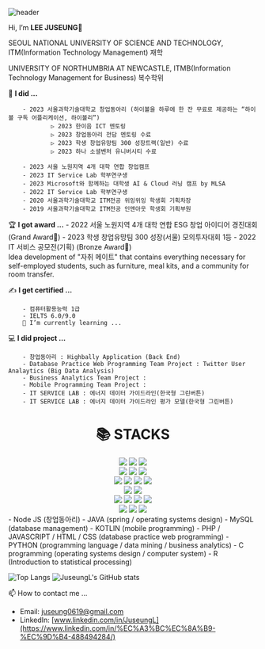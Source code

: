 ![header](https://capsule-render.vercel.app/api?type=wave&color=auto&height=300&section=header&text=LEE%20JUSEUNG&fontSize=90)

Hi, I’m **LEE JUSEUNG👋**

SEOUL NATIONAL UNIVERSITY OF SCIENCE AND TECHNOLOGY, ITM(Information Technology Management) 재학

UNIVERSITY OF NORTHUMBRIA AT NEWCASTLE, ITMB(Information Technology Management for Business) 복수학위


📔 **I did ...**

        - 2023 서울과학기술대학교 창업동아리 (하이볼을 하루에 한 잔 무료로 제공하는 “하이볼 구독 어플리케이션, 하이볼리”)  
                ▷ 2023 한이음 ICT 멘토링 
                ▷ 2023 창업동아리 전담 멘토링 수료  
                ▷ 2023 학생 창업유망팀 300 성장트랙(일반) 수료   
                ▷ 2023 하나 소셜벤처 유니버시티 수료  

        - 2023 서울 노원지역 4개 대학 연합 창업캠프
        - 2023 IT Service Lab 학부연구생
        - 2023 Microsoft와 함께하는 대학생 AI & Cloud 러닝 캠프 by MLSA
        - 2022 IT Service Lab 학부연구생
        - 2020 서울과학기술대학교 ITM전공 위잉위잉 학생회 기획차장
        - 2019 서울과학기술대학교 ITM전공 인앤아웃 학생회 기획부원


🏆 **I got award ...**
        - 2022 서울 노원지역 4개 대학 연합 ESG 창업 아이디어 경진대회 (Grand Award🏅)
        - 2023 학생 창업유망팀 300 성장(서울) 모의투자대회 1등
        - 2022 IT 서비스 공모전(기획) (Bronze Award🥉)  
            Idea development of "자취 메이트" that contains everything necessary for self-employed students, such as furniture, meal kits, and a community for room transfer.
         

    


✍ **I get certified ...**

        - 컴퓨터활용능력 1급
        - IELTS 6.0/9.0
        🌱 I’m currently learning ...


💻 **I did project ...**

        - 창업동아리 : Highbally Application (Back End)
        - Database Practice Web Programming Team Project : Twitter User Analaytics (Big Data Analysis)
        - Business Analytics Team Project :   
        - Mobile Programming Team Project : 
        - IT SERVICE LAB : 에너지 데이터 가이드라인(한국형 그린버튼)
        - IT SERVICE LAB : 에너지 데이터 가이드라인 평가 모델(한국형 그린버튼)    

<div align=center><h1>📚 STACKS</h1></div>

<div align=center> 
  <img src="https://img.shields.io/badge/node.js-339933?style=for-the-badge&logo=Node.js&logoColor=white">
  <img src="https://img.shields.io/badge/express-000000?style=for-the-badge&logo=express&logoColor=white">
  <img src="https://img.shields.io/badge/mysql-4479A1?style=for-the-badge&logo=mysql&logoColor=white">
  <br>

  <img src="https://img.shields.io/badge/spring-6DB33F?style=for-the-badge&logo=spring&logoColor=white"> 
  <img src="https://img.shields.io/badge/java-007396?style=for-the-badge&logo=java&logoColor=white">
  <img src="https://img.shields.io/badge/h2%20database-1C6EA4?style=for-the-badge&logo=h2&logoColor=white">
  <br>
  
  <img src="https://img.shields.io/badge/html5-E34F26?style=for-the-badge&logo=html5&logoColor=white"> 
  <img src="https://img.shields.io/badge/css-1572B6?style=for-the-badge&logo=css3&logoColor=white"> 
  <img src="https://img.shields.io/badge/javascript-F7DF1E?style=for-the-badge&logo=javascript&logoColor=black"> 
  <img src="https://img.shields.io/badge/php-777BB4?style=for-the-badge&logo=php&logoColor=white">
  <br>
  
  <img src="https://img.shields.io/badge/kotlin-0095D5?style=for-the-badge&logo=kotlin&logoColor=white">
  <img src="https://img.shields.io/badge/firebase-FFCA28?style=for-the-badge&logo=firebase&logoColor=white">
  <br>
  
  <img src="https://img.shields.io/badge/google_cloud-<white>?style=for-the-badge&logo=google-cloud&logoColor=white">
  <img src="https://img.shields.io/badge/naver%20cloud-03C75A?style=for-the-badge&logo=naver&logoColor=white">
  <img src="https://img.shields.io/badge/amazonaws-232F3E?style=for-the-badge&logo=amazonaws&logoColor=white"> 
  <img src="https://img.shields.io/badge/apache tomcat-F8DC75?style=for-the-badge&logo=apachetomcat&logoColor=white">
  <br>
    <img src="https://img.shields.io/badge/python-3776AB?style=for-the-badge&logo=python&logoColor=white"> 
  <img src="https://img.shields.io/badge/github-181717?style=for-the-badge&logo=github&logoColor=white">
  <img src="https://img.shields.io/badge/git-F05032?style=for-the-badge&logo=git&logoColor=white">
  <br>
</div>
- Node JS (창업동아리)
- JAVA (spring / operating systems design)
- MySQL (database management)
- KOTLIN (mobile programming)
- PHP / JAVASCRIPT / HTML / CSS (database practice web programming)
- PYTHON (programming language / data mining / business analytics)
- C programming (operating systems design / computer system)
- R (Introduction to statistical processing)


![Top Langs](https://github-readme-stats.vercel.app/api/top-langs/?username=JuseungL&layout=compact&theme=tokyonight)   ![JuseungL's GitHub stats](https://github-readme-stats.vercel.app/api?username=JuseungL&show_icons=true&theme=dark)   

📫 How to contact me ...  
- Email: juseung0619@gmail.com
- LinkedIn: [www.linkedin.com/in/JuseungL](https://www.linkedin.com/in/%EC%A3%BC%EC%8A%B9-%EC%9D%B4-488494284/)
